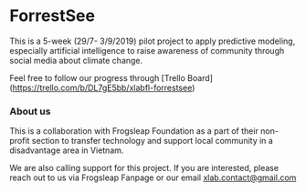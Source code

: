 # ForrestSee

This is a 5-week (29/7- 3/9/2019) pilot project to apply predictive modeling, especially artificial intelligence to raise awareness of community through social media about climate change.

Feel free to follow our progress through [Trello Board] (https://trello.com/b/DL7gE5bb/xlabfl-forrestsee)

### About us

This is a collaboration with Frogsleap Foundation as a part of their non-profit section to transfer technology and support local community in a disadvantage area in Vietnam.

We are also calling support for this project. If you are interested, please reach out to us via Frogsleap Fanpage or our email xlab.contact@gmail.com
